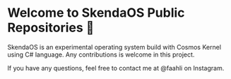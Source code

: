 # Welcome to SkendaOS Public Repositories 👋

SkendaOS is an experimental operating system build with Cosmos Kernel using C# language. Any contributions is welcome in this project.

If you have any questions, feel free to contact me at @faahli on Instagram.
